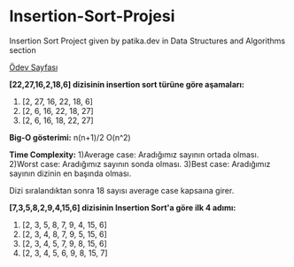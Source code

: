 # Insertion-Sort-Projesi
Insertion Sort Project given by patika.dev in Data Structures and Algorithms section


[Ödev Sayfası](https://app.patika.dev/courses/veri-yapilari-ve-algoritmalar/insertion-sort-proje)



**[22,27,16,2,18,6] dizisinin insertion sort türüne göre aşamaları:**

1) [2, 27, 16, 22, 18, 6]
2) [2, 6, 16, 22, 18, 27]
3) [2, 6, 16, 18, 22, 27]



**Big-O gösterimi:**
n(n+1)/2 O(n^2)


**Time Complexity:**
1)Average case: Aradığımız sayının ortada olması.
2)Worst case: Aradığımız sayının sonda olması.
3)Best case: Aradığımız sayının dizinin en başında olması.

Dizi sıralandıktan sonra 18 sayısı average case kapsaına girer.


**[7,3,5,8,2,9,4,15,6] dizisinin Insertion Sort'a göre ilk 4 adımı:**

1) [2, 3, 5, 8, 7, 9, 4, 15, 6]
2) [2, 3, 4, 8, 7, 9, 5, 15, 6]
3) [2, 3, 4, 5, 7, 9, 8, 15, 6]
4) [2, 3, 4, 5, 6, 9, 8, 15, 7]

